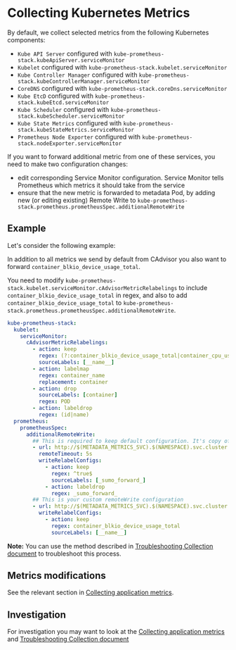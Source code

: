 # Collecting Kubernetes Metrics

By default, we collect selected metrics from the following Kubernetes components:

- `Kube API Server` configured with `kube-prometheus-stack.kubeApiServer.serviceMonitor`
- `Kubelet` configured with `kube-prometheus-stack.kubelet.serviceMonitor`
- `Kube Controller Manager` configured with `kube-prometheus-stack.kubeControllerManager.serviceMonitor`
- `CoreDNS` configured with `kube-prometheus-stack.coreDns.serviceMonitor`
- `Kube EtcD` configured with `kube-prometheus-stack.kubeEtcd.serviceMonitor`
- `Kube Scheduler` configured with `kube-prometheus-stack.kubeScheduler.serviceMonitor`
- `Kube State Metrics` configured with `kube-prometheus-stack.kubeStateMetrics.serviceMonitor`
- `Prometheus Node Exporter` configured with `kube-prometheus-stack.nodeExporter.serviceMonitor`

If you want to forward additional metric from one of these services, you need to make two configuration changes:

- edit corresponding Service Monitor configuration. Service Monitor tells Prometheus which metrics it should take from the service
- ensure that the new metric is forwarded to metadata Pod, by adding new (or editing existing) Remote Write to
  `kube-prometheus-stack.prometheus.prometheusSpec.additionalRemoteWrite`

## Example

Let's consider the following example:

In addition to all metrics we send by default from CAdvisor you also want to forward `container_blkio_device_usage_total`.

You need to modify `kube-prometheus-stack.kubelet.serviceMonitor.cAdvisorMetricRelabelings` to include `container_blkio_device_usage_total`
in regex, and also to add `container_blkio_device_usage_total` to `kube-prometheus-stack.prometheus.prometheusSpec.additionalRemoteWrite`.

```yaml
kube-prometheus-stack:
  kubelet:
    serviceMonitor:
      cAdvisorMetricRelabelings:
        - action: keep
          regex: (?:container_blkio_device_usage_total|container_cpu_usage_seconds_total|container_memory_working_set_bytes|container_fs_usage_bytes|container_fs_limit_bytes|container_cpu_cfs_throttled_seconds_total|container_network_receive_bytes_total|container_network_transmit_bytes_total)
          sourceLabels: [__name__]
        - action: labelmap
          regex: container_name
          replacement: container
        - action: drop
          sourceLabels: [container]
          regex: POD
        - action: labeldrop
          regex: (id|name)
  prometheus:
    prometheusSpec:
      additionalRemoteWrite:
        ## This is required to keep default configuration. It's copy of values.yaml content
        - url: http://$(METADATA_METRICS_SVC).$(NAMESPACE).svc.cluster.local.:9888/prometheus.metrics.applications.custom
          remoteTimeout: 5s
          writeRelabelConfigs:
            - action: keep
              regex: ^true$
              sourceLabels: [_sumo_forward_]
            - action: labeldrop
              regex: _sumo_forward_
        ## This is your custom remoteWrite configuration
        - url: http://$(METADATA_METRICS_SVC).$(NAMESPACE).svc.cluster.local.:9888/prometheus.metrics.custom_kubernetes_metrics
          writeRelabelConfigs:
            - action: keep
              regex: container_blkio_device_usage_total
              sourceLabels: [__name__]
```

**Note:** You can use the method described in
[Troubleshooting Collection document](/docs/troubleshoot-collection.md#check-the-metrics-endpoint-for-kubernetes-services) to troubleshoot
this process.

## Metrics modifications

See the relevant section in [Collecting application metrics](/docs/collecting-application-metrics.md#metrics-modifications).

## Investigation

For investigation you may want to look at the
[Collecting application metrics](/docs/collecting-application-metrics.md#metrics-modifications) and
[Troubleshooting Collection document](/docs/troubleshoot-collection.md#collecting-metrics)
